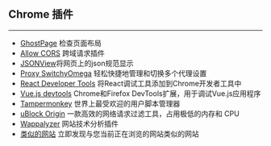 ## Chrome 插件
------
* [GhostPage](https://chrome.google.com/webstore/detail/ghostpage/hegpcollkgldlimbhkimijhhhoaicipp) 检查页面布局
* [Allow CORS](https://chrome.google.com/webstore/detail/allow-cors-access-control/lhobafahddgcelffkeicbaginigeejlf) 跨域请求插件
* [JSONView](https://chrome.google.com/webstore/detail/jsonview/chklaanhfefbnpoihckbnefhakgolnmc)将网页上的json规范显示
* [Proxy SwitchyOmega](https://chrome.google.com/webstore/detail/proxy-switchyomega/padekgcemlokbadohgkifijomclgjgif) 轻松快捷地管理和切换多个代理设置
* [React Developer Tools](https://chrome.google.com/webstore/detail/react-developer-tools/fmkadmapgofadopljbjfkapdkoienihi) 将React调试工具添加到Chrome开发者工具中
* [Vue.js devtools](https://chrome.google.com/webstore/detail/vuejs-devtools/nhdogjmejiglipccpnnnanhbledajbpd) Chrome和Firefox DevTools扩展，用于调试Vue.js应用程序
* [Tampermonkey](https://chrome.google.com/webstore/detail/tampermonkey/dhdgffkkebhmkfjojejmpbldmpobfkfo) 世界上最受欢迎的用户脚本管理器
* [uBlock Origin](https://chrome.google.com/webstore/detail/ublock-origin/cjpalhdlnbpafiamejdnhcphjbkeiagm) 一款高效的网络请求过滤工具，占用极低的内存和 CPU
* [Wappalyzer](https://chrome.google.com/webstore/detail/wappalyzer/gppongmhjkpfnbhagpmjfkannfbllamg) 网站技术分析插件
* [类似的网站](https://chrome.google.com/webstore/detail/similar-sites-discover-re/necpbmbhhdiplmfhmjicabdeighkndkn) 立即发现与您当前正在浏览的网站类似的网站